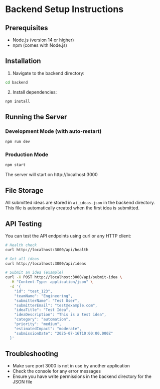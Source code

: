# Backend Setup Instructions

## Prerequisites
- Node.js (version 14 or higher)
- npm (comes with Node.js)

## Installation

1. Navigate to the backend directory:
```bash
cd backend
```

2. Install dependencies:
```bash
npm install
```

## Running the Server

### Development Mode (with auto-restart)
```bash
npm run dev
```

### Production Mode
```bash
npm start
```

The server will start on http://localhost:3000

## File Storage

All submitted ideas are stored in `ai_ideas.json` in the backend directory. This file is automatically created when the first idea is submitted.

## API Testing

You can test the API endpoints using curl or any HTTP client:

```bash
# Health check
curl http://localhost:3000/api/health

# Get all ideas
curl http://localhost:3000/api/ideas

# Submit an idea (example)
curl -X POST http://localhost:3000/api/submit-idea \
  -H "Content-Type: application/json" \
  -d '{
    "id": "test_123",
    "teamName": "Engineering",
    "submitterName": "Test User",
    "submitterEmail": "test@example.com",
    "ideaTitle": "Test Idea",
    "ideaDescription": "This is a test idea",
    "category": "automation",
    "priority": "medium",
    "estimatedImpact": "moderate",
    "submissionDate": "2025-07-16T10:00:00.000Z"
  }'
```

## Troubleshooting

- Make sure port 3000 is not in use by another application
- Check the console for any error messages
- Ensure you have write permissions in the backend directory for the JSON file
